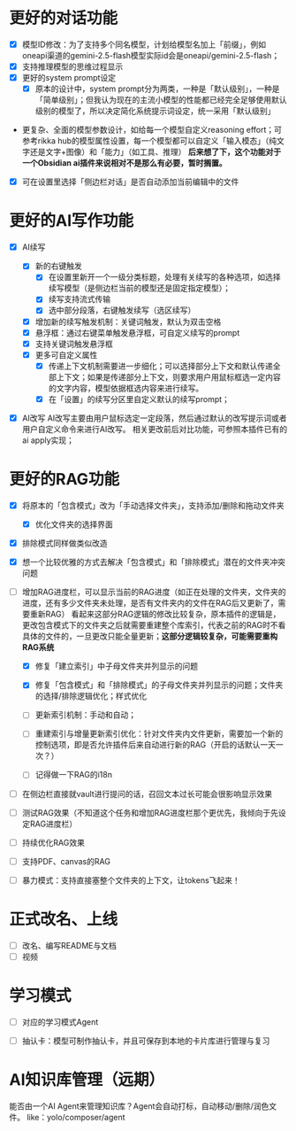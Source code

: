 # 更好的对话功能
- [x] 模型ID修改：为了支持多个同名模型，计划给模型名加上「前缀」，例如oneapi渠道的gemini-2.5-flash模型实际id会是oneapi/gemini-2.5-flash；
- [x] 支持推理模型的思维过程显示
- [x] 更好的system prompt设定
    - [x] 原本的设计中，system prompt分为两类，一种是「默认级别」，一种是「简单级别」；但我认为现在的主流小模型的性能都已经完全足够使用默认级别的模型了，所以决定简化系统提示词设定，统一采用「默认级别」
- 更复杂、全面的模型参数设计，如给每一个模型自定义reasoning effort；可参考rikka hub的模型属性设置，每一个模型都可以自定义「输入模态」（纯文字还是文字+图像）和「能力」（如工具、推理）
**后来想了下，这个功能对于一个Obsidian ai插件来说相对不是那么有必要，暂时搁置。**

- [x] 可在设置里选择「侧边栏对话」是否自动添加当前编辑中的文件

# 更好的AI写作功能
- [x] AI续写
    - [x] 新的右键触发
      - [x] 在设置里新开一个一级分类标题，处理有关续写的各种选项，如选择续写模型（是侧边栏当前的模型还是固定指定模型）；
      - [x] 续写支持流式传输
      - [x] 选中部分段落，右键触发续写（选区续写）
    - [x] 增加新的续写触发机制：关键词触发，默认为双击空格
    - [x] 悬浮框：通过右键菜单触发悬浮框，可自定义续写的prompt
    - [x] 支持关键词触发悬浮框
    - [x] 更多可自定义属性
        - [x] 传递上下文机制需要进一步细化；可以选择部分上下文和默认传递全部上下文；如果是传递部分上下文，则要求用户用鼠标框选一定内容的文字内容，模型依据框选内容来进行续写。
        - [x] 在「设置」的续写分区里自定义默认的续写prompt；

- [x] AI改写
    AI改写主要由用户鼠标选定一定段落，然后通过默认的改写提示词或者用户自定义命令来进行AI改写。
    相关更改前后对比功能，可参照本插件已有的ai apply实现；




# 更好的RAG功能
- [x] 将原本的「包含模式」改为「手动选择文件夹」，支持添加/删除和拖动文件夹
    - [x] 优化文件夹的选择界面
- [x] 排除模式同样做类似改造
- [x] 想一个比较优雅的方式去解决「包含模式」和「排除模式」潜在的文件夹冲突问题


- [ ] 增加RAG进度栏，可以显示当前的RAG进度（如正在处理的文件夹，文件夹的进度，还有多少文件夹未处理，是否有文件夹内的文件在RAG后又更新了，需要重新RAG）
    看起来这部分RAG逻辑的修改比较复杂，原本插件的逻辑是，更改包含模式下的文件夹之后就需要重建整个库索引，代表之前的RAG时不看具体的文件的，一旦更改只能全量更新；**这部分逻辑较复杂，可能需要重构RAG系统**

    - [x] 修复「建立索引」中子母文件夹并列显示的问题
    - [x] 修复「包含模式」和「排除模式」的子母文件夹并列显示的问题；文件夹的选择/排除逻辑优化；样式优化


    - [ ] 更新索引机制：手动和自动；

    - [ ] 重建索引与增量更新索引优化：针对文件夹内文件更新，需要加一个新的控制选项，即是否允许插件后来自动进行新的RAG（开启的话默认一天一次？） 
    - [ ] 记得做一下RAG的i18n

- [ ] 在侧边栏直接就vault进行提问的话，召回文本过长可能会很影响显示效果
- [ ] 测试RAG效果（不知道这个任务和增加RAG进度栏那个更优先，我倾向于先设定RAG进度栏）  


- [ ] 持续优化RAG效果
- [ ] 支持PDF、canvas的RAG
- [ ] 暴力模式：支持直接塞整个文件夹的上下文，让tokens飞起来！


# 正式改名、上线
- [ ] 改名、编写README与文档
- [ ] 视频

# 学习模式
- [ ] 对应的学习模式Agent
- [ ] 抽认卡：模型可制作抽认卡，并且可保存到本地的卡片库进行管理与复习


# AI知识库管理（远期）
能否由一个AI Agent来管理知识库？Agent会自动打标，自动移动/删除/润色文件。
like：yolo/composer/agent
